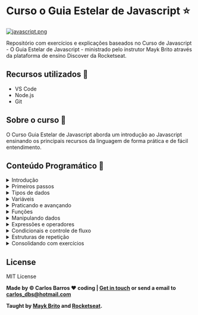 # Curso o Guia Estelar de Javascript :star:

[![javascript.png](https://i.postimg.cc/pd1vMk3V/javascript.png)](https://postimg.cc/HJ5RQ0pF)


Repositório com exercícios e explicações baseados no Curso de Javascript - O Guia Estelar de Javascript - ministrado pelo instrutor Mayk Brito através da plataforma de ensino Discover da Rocketseat.

## Recursos utilizados :rocket:

* VS Code
* Node.js
* Git

## Sobre o curso :purple_heart:

O Curso Guia Estelar de Javascript aborda um introdução ao Javascript ensinando os principais recursos
da linguagem de forma prática e de fácil entendimento.

## Conteúdo Programático :pushpin:

<details>
    <summary>Introdução</summary>

    Abertura
    Javascript
</details>

<details>
    <summary>Primeiros passos</summary>
    
    Sintaxe
    Maneiras de executar o Javascript
    Adicionando arquivos JS
    Comentários
</details>

<details>
    <summary>Tipos de dados</summary>

    Introdução
    String
    Number
    Boolean
    Undefined vs Null
    Object
    Array
    Conclusão
</details>

<details>
    <summary>Variáveis</summary>

    Conhecendo as variáveis
    Tipos dinâmicos
    Scope e var
    Scope let e const
    Nomeando variáveis
</details>

<details>
    <summary>Praticando e avançando</summary>

    Declaration assignment var
    Agrupando declarações
    Concatenando e interpolando variáveis
    Objects
    Arrays
    Exercicícios
</details>

<details>
    <summary>Funções</summary>

    Functions
    Argumentos e parâmetros
    Retornando valores dentro da função
    Outra maneira de entender funções
    Function scope
    Function hoisting
    Arrow function
    Callback function
    Funções construtoras
</details>

<details>
    <summary>Manipulando dados</summary>

    Prototype
    Type conversion coersion
    Strings em números
    Contando caracteres e digitos
    Casas decimais
    Maiúsculas e minúsculas
    Separando strings
    Encontrando palavras em frases
    Criando array com construtor
    Elementos do array
    Strings para arrays
    Manipulando arrays
</details>

<details>
    <summary>Expressões e operadores</summary>

    Expressões e operadores
    New
    Typeof delete
    Operadores aritméticos
    Grouping operator
    Operadores de comparação igual a e diferente de
    Operadores de comparação estritamente igual e estritamente diferente
    Operadores de comparação maior e menor (igual)
    Operadores de atribuição
    Operadores lógicos
    Operador condicional ternário
    Operadores para string
    Falsy e truthy
    Precedência dos operadores
</details>

<details>
    <summary>Condicionais e controle de fluxo</summary>

    Controle de fluxo da aplicação
    If e Else
    Switch
    Throw e Try/Catch
</details>

<details>
    <summary>Estruturas de repetição</summary>

    For
    While
    For of
    For in
</details>

<details>
    <summary>Consolidando com exercícios</summary>

    Praticar para aperfeiçoar
    Sistema de notas escolares
    Fluxo de caixa familiar
    Celsius to Fahrenheit
    Buscando e encontrando dados em Array
</details>

## License

MIT License

**Made by &copy; Carlos Barros :heart: coding | [Get in touch](https://www.linkedin.com/in/carlosbarros-developer) or send a email to [carlos_dbs@hotmail.com](mailto:carlos_dbs@hotmail.com)**

**Taught by [Mayk Brito](https://www.linkedin.com/in/maykbrito/) and [Rocketseat](https://rocketseat.com.br/).**